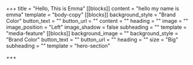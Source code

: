 +++
title = "Hello, This is Emma"
[[blocks]]
content = "hello my name is emma"
template = "body-copy"
[[blocks]]
background_style = "Brand Color"
button_text = ""
button_url = ""
content = ""
heading = ""
image = ""
image_position = "Left"
image_shadow = false
subheading = ""
template = "media-feature"
[[blocks]]
background_image = ""
background_style = "Brand Color"
button_text = ""
button_url = ""
heading = ""
size = "Big"
subheading = ""
template = "hero-section"

+++
